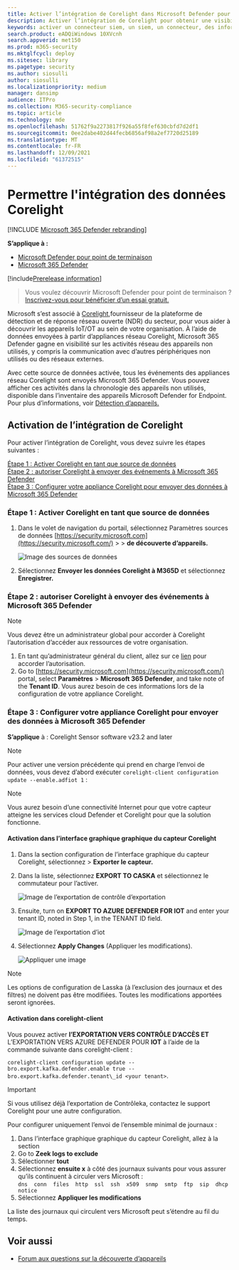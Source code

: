 ```yaml
---
title: Activer l’intégration de Corelight dans Microsoft Defender pour endpoint
description: Activer l’intégration de Corelight pour obtenir une visibilité axée sur les appareils IoT/OT dans les zones du réseau où MDE n’est pas déployé
keywords: activer un connecteur siem, un siem, un connecteur, des informations de sécurité et des événements
search.product: eADQiWindows 10XVcnh
search.appverid: met150
ms.prod: m365-security
ms.mktglfcycl: deploy
ms.sitesec: library
ms.pagetype: security
ms.author: siosulli
author: siosulli
ms.localizationpriority: medium
manager: dansimp
audience: ITPro
ms.collection: M365-security-compliance
ms.topic: article
ms.technology: mde
ms.openlocfilehash: 51762f9a2273817f926a55f8fef630cbfd7d2df1
ms.sourcegitcommit: 0ee2dabe402d44fecb6856af98a2ef7720d25189
ms.translationtype: MT
ms.contentlocale: fr-FR
ms.lasthandoff: 12/09/2021
ms.locfileid: "61372515"
---
```

# <a name="enable-corelight-data-integration"></a>Permettre l'intégration des données Corelight

[!INCLUDE [Microsoft 365 Defender rebranding](../../includes/microsoft-defender.md)]

**S’applique à :**

- [Microsoft Defender pour point de terminaison](https://go.microsoft.com/fwlink/?linkid=2154037)
- [Microsoft 365 Defender](https://go.microsoft.com/fwlink/?linkid=2118804)

[!include[Prerelease information](../../includes/prerelease.md)]

> Vous voulez découvrir Microsoft Defender pour point de terminaison ? [Inscrivez-vous pour bénéficier d’un essai gratuit.](https://signup.microsoft.com/create-account/signup?products=7f379fee-c4f9-4278-b0a1-e4c8c2fcdf7e&ru=https://aka.ms/MDEp2OpenTrial?ocid=docs-wdatp-enablesiem-abovefoldlink)

Microsoft s’est associé à [Corelight,](https://corelight.com/integrations/iot-security)fournisseur de la plateforme de détection et de réponse réseau ouverte (NDR) du secteur, pour vous aider à découvrir les appareils IoT/OT au sein de votre organisation. À l’aide de données envoyées à partir d’appliances réseau Corelight, Microsoft 365 Defender gagne en visibilité sur les activités réseau des appareils non utilisés, y compris la communication avec d’autres périphériques non utilisés ou des réseaux externes.

Avec cette source de données activée, tous les événements des appliances réseau Corelight sont envoyés Microsoft 365 Defender. Vous pouvez afficher ces activités dans la chronologie des appareils non utilisés, disponible dans l’inventaire des appareils Microsoft Defender for Endpoint. Pour plus d’informations, voir [Détection d’appareils.](device-discovery.md)

## <a name="enabling-the-corelight-integration"></a>Activation de l’intégration de Corelight

Pour activer l’intégration de Corelight, vous devez suivre les étapes suivantes :

[Étape 1 : Activer Corelight en tant que source de données](#step-1-turn-on-corelight-as-a-data-source)<br>
[Étape 2 : autoriser Corelight à envoyer des événements à Microsoft 365 Defender](#step-2-provide-permission-for-corelight-to-send-events-to-microsoft-365-defender)<br>
[Étape 3 : Configurer votre appliance Corelight pour envoyer des données à Microsoft 365 Defender](#step-3-configure-your-corelight-appliance-to-send-data-to-microsoft-365-defender)

### <a name="step-1-turn-on-corelight-as-a-data-source"></a>Étape 1 : Activer Corelight en tant que source de données

1. Dans le volet de navigation du portail, sélectionnez Paramètres sources de données [https://security.microsoft.com](https://security.microsoft.com/)  \>  \> **de découverte d’appareils.**

    ![Image des sources de données](images/enable-corelight.png)

2. Sélectionnez **Envoyer les données Corelight à M365D** et sélectionnez **Enregistrer.**

### <a name="step-2-provide-permission-for-corelight-to-send-events-to-microsoft-365-defender"></a>Étape 2 : autoriser Corelight à envoyer des événements à Microsoft 365 Defender

> [!NOTE]
> Vous devez être un administrateur global pour accorder à Corelight l’autorisation d’accéder aux ressources de votre organisation.

1. En tant qu’administrateur général du client, allez sur ce [lien](<https://login.microsoftonline.com/common/oauth2/authorize?prompt=consent&client_id=d8be544e-9d1a-4825-a5cb-fb447457f692&response_type=code&sso_reload=true>) pour accorder l’autorisation.
2. Go to [https://security.microsoft.com](https://security.microsoft.com/) portal, select **Paramètres** \> **Microsoft 365 Defender**, and take note of the **Tenant ID**. Vous aurez besoin de ces informations lors de la configuration de votre appliance Corelight.

### <a name="step-3-configure-your-corelight-appliance-to-send-data-to-microsoft-365-defender"></a>Étape 3 : Configurer votre appliance Corelight pour envoyer des données à Microsoft 365 Defender

**S’applique** à : Corelight Sensor software v23.2 and later

> [!NOTE]
> Pour activer une version précédente qui prend en charge l’envoi de données, vous devez d’abord exécuter `corelight-client configuration update --enable.adfiot 1` :

> [!NOTE]
> Vous aurez besoin d’une connectivité Internet pour que votre capteur atteigne les services cloud Defender et Corelight pour que la solution fonctionne.

#### <a name="enabling-in-the-corelight-sensor-gui"></a>Activation dans l’interface graphique graphique du capteur Corelight

1. Dans la section configuration de  l’interface graphique du capteur Corelight, sélectionnez \> **Exporter le capteur.**
2. Dans la liste, sélectionnez **EXPORT TO CASKA** et sélectionnez le commutateur pour l’activer.

   ![Image de l’exportation de contrôle d’exportation](images/exporttokafka.png)

3. Ensuite, turn on **EXPORT TO AZURE DEFENDER FOR IOT** and enter your tenant ID, noted in Step 1, in the TENANT ID field.

   ![Image de l’exportation d’iot](images/exporttodiot.png)

4. Sélectionnez **Apply Changes** (Appliquer les modifications).

   ![Appliquer une image ](images/corelightapply.png)

> [!NOTE]
> Les options de configuration de Lasska (à l’exclusion des journaux et des filtres) ne doivent pas être modifiées. Toutes les modifications apportées seront ignorées.

#### <a name="enabling-in-the-corelight-client"></a>Activation dans corelight-client

Vous pouvez activer **l’EXPORTATION VERS CONTRÔLE D’ACCÈS ET** L’EXPORTATION VERS AZURE DEFENDER POUR **IOT** à l’aide de la commande suivante dans corelight-client :

`corelight-client configuration update --bro.export.kafka.defender.enable true --bro.export.kafka.defender.tenant\_id <your tenant>`.

> [!IMPORTANT]
> Si vous utilisez déjà l’exportation de Contrôleka, contactez le support Corelight pour une autre configuration.

Pour configurer uniquement l’envoi de l’ensemble minimal de journaux :

1. Dans l’interface graphique graphique du capteur Corelight, allez à la section
2. Go to **Zeek logs to exclude**
3. Sélectionner **tout**
4. Sélectionnez **ensuite x** à côté des journaux suivants pour vous assurer qu’ils continuent à circuler vers Microsoft :  
    `dns  conn  files  http  ssl  ssh  x509  snmp  smtp  ftp  sip  dhcp  notice`
5. Sélectionnez **Appliquer les modifications**

La liste des journaux qui circulent vers Microsoft peut s’étendre au fil du temps.

## <a name="see-also"></a>Voir aussi

- [Forum aux questions sur la découverte d’appareils](device-discovery-faq.md)
